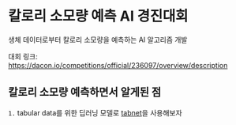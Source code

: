 # 칼로리 소모량 예측 AI 경진대회

생체 데이터로부터 칼로리 소모량을 예측하는 AI 알고리즘 개발

대회 링크: https://dacon.io/competitions/official/236097/overview/description

## 칼로리 소모량 예측하면서 알게된 점

`1.` tabular data를 위한 딥러닝 모델로 [tabnet](https://github.com/dreamquark-ai/tabnet)을 사용해보자
